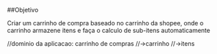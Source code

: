 ##Objetivo

Criar um carrinho de compra baseado no carrinho da shopee, onde o carrinho armazene itens e faça o calculo de sub-itens automaticamente

//dominio da aplicacao: carrinho de compras
//->carrinho
//->itens
